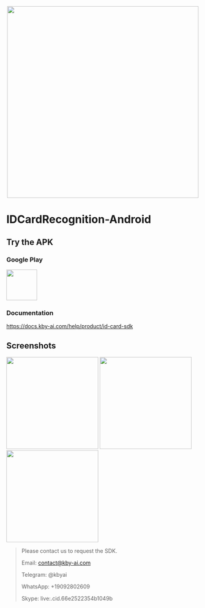 <p align="center">
  <a href="https://play.google.com/store/apps/dev?id=7086930298279250852" target="_blank">
    <img alt="" src="https://github-production-user-asset-6210df.s3.amazonaws.com/125717930/246971879-8ce757c3-90dc-438d-807f-3f3d29ddc064.png" width=500/>
  </a>  
</p>

# IDCardRecognition-Android

## Try the APK

### Google Play

<a href="https://play.google.com/store/apps/details?id=com.kbyai.idcardrecognition" target="_blank">
  <img alt="" src="https://user-images.githubusercontent.com/125717930/230804673-17c99e7d-6a21-4a64-8b9e-a465142da148.png" height=80/>
</a>

### Documentation

https://docs.kby-ai.com/help/product/id-card-sdk

## Screenshots

<p float="left">
  <img src="https://github.com/kby-ai/IDCardRecognition-Android/assets/125717930/a3bcd830-7db3-4904-ad7c-0070b0a76faf" width=240/>
  <img src="https://github.com/kby-ai/IDCardRecognition-Android/assets/125717930/9a753652-25b4-41ae-a1d5-b2e96c59aea8" width=240/>
  <img src="https://github.com/kby-ai/IDCardRecognition-Android/assets/125717930/8ed4c26b-8306-43ca-9f32-094108bdca9e" width=240/>
</p>

> Please contact us to request the SDK.
> 
> Email: contact@kby-ai.com
> 
> Telegram: @kbyai
>
> WhatsApp: +19092802609
> 
> Skype: live:.cid.66e2522354b1049b
